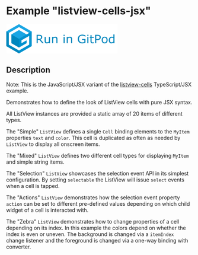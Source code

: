 # Example "listview-cells-jsx"

[![GitPod Logo](../../doc/run-in-gitpod.png)](https://gitpod.io/#example=listview-cells-jsx/https://github.com/eclipsesource/tabris-decorators/tree/gplink/examples/listview-cells-jsx)

## Description

Note: This is the JavaScript/JSX variant of the [listview-cells](../listview-cells) TypeScript/JSX example.

Demonstrates how to define the look of ListView cells with pure JSX syntax.

All ListView instances are provided a static array of 20 items of different types.

The "Simple" `ListView` defines a single `Cell` binding elements to the `MyItem` properties `text` and `color`. This cell is duplicated as often as needed by `ListView` to display all onscreen items.

The "Mixed" `ListView` defines two different cell types for displaying `MyItem` and simple string items.

The "Selection" `ListView` showcases the selection event API in its simplest configuration. By setting `selectable` the ListView will issue `select` events when a cell is tapped.

The "Actions" `ListView` demonstrates how the selection event property `action` can be set to different pre-defined values depending on which child widget of a cell is interacted with.

The "Zebra" `ListView` demonstrates how to change properties of a cell depending on its index. In this example the colors depend on whether the index is even or uneven. The background is changed via a `itemIndex` change  listener and the foreground is changed via a one-way binding with converter.
